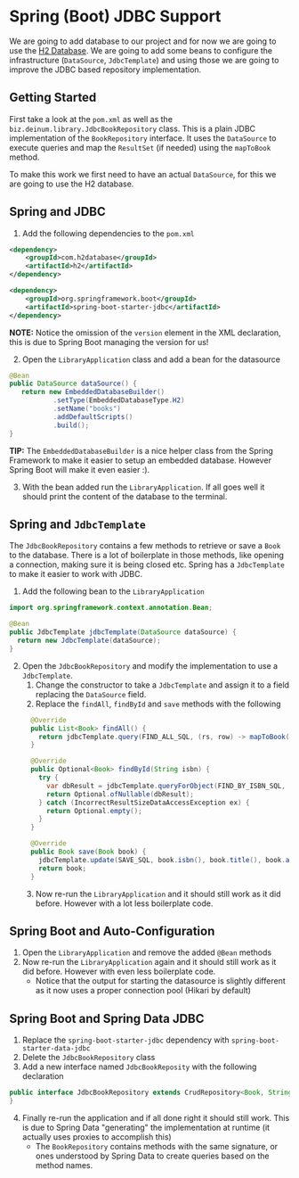 Spring (Boot) JDBC Support
===

We are going to add database to our project and for now we are going to use the [H2 Database](https://www.h2database.com/html/main.html). We are going to add some beans to configure the infrastructure (`DataSource`, `JdbcTemplate`) and using those we are going to improve the JDBC based repository implementation.


Getting Started
---
First take a look at the `pom.xml` as well as the `biz.deinum.library.JdbcBookRepository` class. This is a plain JDBC implementation of the `BookRepository` interface. It uses the `DataSource` to execute queries and map the `ResultSet` (if needed) using the `mapToBook` method. 

To make this work we first need to have an actual `DataSource`, for this we are going to use the H2 database. 

Spring and JDBC
---

1. Add the following dependencies to the `pom.xml`
```xml
<dependency>
    <groupId>com.h2database</groupId>
    <artifactId>h2</artifactId>
</dependency>

<dependency>
    <groupId>org.springframework.boot</groupId>
    <artifactId>spring-boot-starter-jdbc</artifactId>
</dependency>
```

**NOTE:** Notice the omission of the `version` element in the XML declaration, this is due to Spring Boot managing the version for us!

2. Open the `LibraryApplication` class and add a bean for the datasource

```java
@Bean
public DataSource dataSource() {
   return new EmbeddedDatabaseBuilder()
           .setType(EmbeddedDatabaseType.H2)
           .setName("books")
           .addDefaultScripts()
           .build();
}
```

**TIP:** The `EmbeddedDatabaseBuilder` is a nice helper class from the Spring Framework to make it easier to setup an embedded database. However Spring Boot will make it even easier :). 

3. With the bean added run the `LibraryApplication`. If all goes well it should print the content of the database to the terminal. 

Spring and `JdbcTemplate`
---
The `JdbcBookRepository` contains a few methods to retrieve or save a `Book` to the database. There is a lot of boilerplate in those methods, like opening a connection, making sure it is being closed etc. Spring has a `JdbcTemplate` to make it easier to work with JDBC.

1. Add the following bean to the `LibraryApplication`

```java
import org.springframework.context.annotation.Bean;

@Bean
public JdbcTemplate jdbcTemplate(DataSource dataSource) {
  return new JdbcTemplate(dataSource);
}
```

2. Open the `JdbcBookRepository` and modify the implementation to use a `JdbcTemplate`.
   1. Change the constructor to take a `JdbcTemplate` and assign it to a field replacing the `DataSource` field.
   2. Replace the `findAll`, `findById` and `save` methods with the following
    ```java
      @Override
      public List<Book> findAll() {
        return jdbcTemplate.query(FIND_ALL_SQL, (rs, row) -> mapToBook(rs));
      }
    
      @Override
      public Optional<Book> findById(String isbn) {
        try {
          var dbResult = jdbcTemplate.queryForObject(FIND_BY_ISBN_SQL, (rs, row) -> mapToBook(rs), isbn);
          return Optional.ofNullable(dbResult);
        } catch (IncorrectResultSizeDataAccessException ex) {
          return Optional.empty();
        }
      }
    
      @Override
      public Book save(Book book) {
        jdbcTemplate.update(SAVE_SQL, book.isbn(), book.title(), book.authors().toArray(new String[0]));
        return book;
      }
    ```
    3. Now re-run the `LibraryApplication` and it should still work as it did before. However with a lot less boilerplate code.

Spring Boot and Auto-Configuration
---
1. Open the `LibraryApplication` and remove the added `@Bean` methods
2. Now re-run the `LibraryApplication` again and it should still work as it did before. However with even less boilerplate code.
    * Notice that the output for starting the datasource is slightly different as it now uses a proper connection pool (Hikari by default)

Spring Boot and Spring Data JDBC
---
1. Replace the `spring-boot-starter-jdbc` dependency with `spring-boot-starter-data-jdbc`
2. Delete the `JdbcBookRepository` class
3. Add a new interface named `JdbcBookReposity` with the following declaration
```java
public interface JdbcBookRepository extends CrudRepository<Book, String>, BookRepository {
}
```
4. Finally re-run the application and if all done right it should still work. This is due to Spring Data "generating" the implementation at runtime (it actually uses proxies to accomplish this)
   * The `BookRepository` contains methods with the same signature, or ones understood by Spring Data to create queries based on the method names.